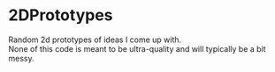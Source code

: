 # 2DPrototypes
Random 2d prototypes of ideas I come up with.  
None of this code is meant to be ultra-quality and will typically be a bit messy.  
